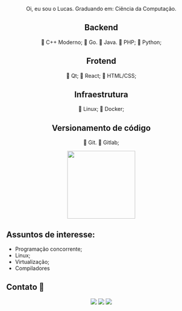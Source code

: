 <div align="center">
  <a href="https://github.com/lucasgabrielbritosilveira"></a>
  
  Oi, eu sou o Lucas. Graduando em: Ciência da Computação.

  ## Backend
  📌 C++ Moderno;
  📌 Go.
  📌 Java.
  📌 PHP;
  📌 Python;
  
  ## Frotend
  📌 Qt;
  📌 React;
  📌 HTML/CSS;
  
  ## Infraestrutura
  📌 Linux;
  📌 Docker;

  ## Versionamento de código
  📌 Git.
  📌 Gitlab;
  

    
  <img height="180em" src="https://github-readme-stats.vercel.app/api/top-langs/?username=lucasgabrielbritosilveira&layout=compact&langs_count=8&theme=tokyonight"/>
</div>

  ## Assuntos de interesse:
  - Programação concorrente;
  - Linux;
  - Virtualização;
  - Compiladores
  


## Contato 📨
  <div align="center">
  <div> 
    <a href = "mailto:lucasilveira865@gmail.com"><img src="https://img.shields.io/badge/-Gmail-%23333?style=for-the-badge&logo=gmail&logoColor=white" target="_blank"></a>
    <a href="https://www.linkedin.com/in/lucas-gabriel-brito-silveira-9242691b8/" target="_blank"><img src="https://img.shields.io/badge/-LinkedIn-%230077B5?style=for-the-badge&logo=linkedin&logoColor=white" target="_blank"></a> 
    <a href="https://www.youtube.com/@lucasgabrielbritosilveira" target="_blank"><img src="https://img.shields.io/badge/YouTube-red?style=for-the-badge&logo=youtube&logoColor=white"/></a> 
  </div>
</div>
